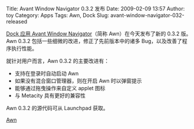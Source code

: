 Title: Avant Window Navigator 0.3.2 发布
Date: 2009-02-09 13:57
Author: toy
Category: Apps
Tags: Awn, Dock
Slug: avant-window-navigator-032-released

[Dock 应用 Avant Window
Navigator](http://linuxtoy.org/archives/avant-window-navigator.html)（简称
Awn）在今天发布了新的 0.3.2 版。Awn 0.3.2
包括一些细微的改进，修正了先前版本中的诸多 Bug，以及改善了程序执行性能。

就针对用户而言，Awn 0.3.2 的主要改进有：

-   支持在登录时自动启动 Awn
-   如果没有混合窗口管理器，则在开启 Awn 时以弹窗提示
-   能够通过拖曳操作来自定义 applet 图标
-   与 Metacity 具有更好的兼容性

Awn 0.3.2 的源代码可从 Launchpad 获取。

[Awn](https://code.launchpad.net/awn/+download)
